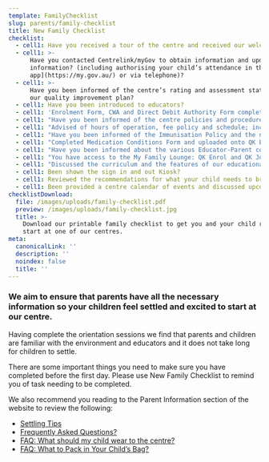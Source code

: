 ```yaml
---
template: FamilyChecklist
slug: parents/family-checklist
title: New Family Checklist
checklist:
  - cell1: Have you received a tour of the centre and received our welcome email?
  - cell1: >-
      Have you contacted Centrelink/myGov to obtain information and update your
      information? (including authorising your child’s attendance in the [mygov
      app](https://my.gov.au/) or via telephone)?
  - cell1: >-
      Have you been informed of the centre’s rating and assessment status and
      our quality improvement plan?
  - cell1: Have you been introduced to educators?
  - cell1: 'Enrolment Form, CWA and Direct Debit Authority Form completed?'
  - cell1: "Have you been informed of the centre policies and procedures including; Open-\rDoor Policy, Sun Safety Policy, Emergency Management Plan, Immunisation\r Policy, and Medical Conditions Policy and Procedures?"
  - cell1: "Advised of hours of operation, fee policy and schedule; including charges for\r public holidays, sick days and absent days?"
  - cell1: "Have you been informed of the Immunisation Policy and the need to maintain\r your child Immunisation Record in QK Enrol?"
  - cell1: "Completed Medication Conditions Form and uploaded onto QK Enrol? (if\r applicable)"
  - cell1: "Have you been informed about the various Educator-Parent communication\r methods used within the centre?"
  - cell1: "You have access to the My Family Lounge: QK Enrol and QK Journeys?\r (Downloaded the My Family Lounge App.)"
  - cell1: "Discussed the curriculum and the features of our educational programs?\r Completed the All About Me form and your Child’s Learning Plan?"
  - cell1: Been shown the sign in and out Kiosk?
  - cell1: Reviewed the recommendations for what your child needs to bring?
  - cell1: Been provided a centre calendar of events and discussed upcoming events?
checklistDownload:
  file: /images/uploads/family-checklist.pdf
  preview: /images/uploads/family-checklist.jpg
  title: >-
    Download our printable family checklist to get you and your child ready to
    start at one of our centres.
meta:
  canonicalLink: ''
  description: ''
  noindex: false
  title: ''
---
```

### We aim to ensure that parents have all the necessary information so your children feel settled and excited to start at our centre.

Having complete the orientation sessions we find that parents and children are familiar with the environment and educators and it does not take long for children to settle.

There are some important things you need to make sure you have completed before the first day. Please use New Family Checklist to remind you of task needing to be completed. 

We also recommend you reading to the Parent Information section of the website to review the following:

* [Settling Tips](/parents/settling-tips/)
* [Frequently Asked Questions?](/parents/faqs/)
* [FAQ: What should my child wear to the centre?](/parents/faqs/)
* [FAQ: What to Pack in Your Child’s Bag?](/parents/faqs/)
